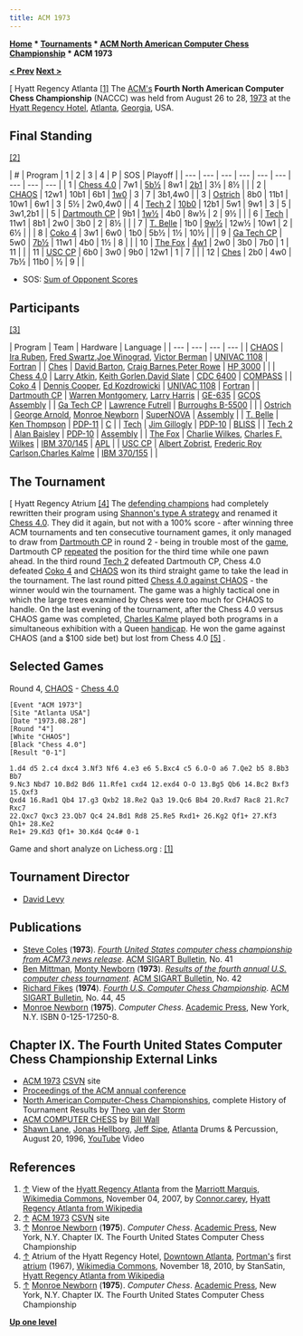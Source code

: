 ```yaml
---
title: ACM 1973
---
```

**[Home](Home "Home") * [Tournaments](Tournaments_and_Matches "Tournaments and Matches") * [ACM North American Computer Chess Championship](ACM_North_American_Computer_Chess_Championship "ACM North American Computer Chess Championship") * ACM 1973**

**[\< Prev](ACM_1972 "ACM 1972") [Next >](ACM_1974 "ACM 1974")**

\[ Hyatt Regency Atlanta <a id="cite-note-1" href="#cite-ref-1">[1]</a>
The [ACM's](ACM "ACM") **Fourth North American Computer Chess Championship** (NACCC) was held from August 26 to 28, [1973](Timeline#1973 "Timeline") at the [Hyatt Regency Hotel](https://en.wikipedia.org/wiki/Hyatt_Regency_Atlanta), [Atlanta](https://en.wikipedia.org/wiki/Atlanta%2C_Georgia), [Georgia](https://en.wikipedia.org/wiki/Georgia_%28U.S._state%29), USA.

## Final Standing

<a id="cite-note-2" href="#cite-ref-2">[2]</a>

|  #
|  Program
|  1
|  2
|  3
|  4
|  P
|  SOS
|  Playoff
|
| --- | --- | --- | --- | --- | --- | --- | --- | --- |
|  1
| [Chess 4.0](</Chess_(Program)> "Chess (Program)") |  7w1
| [5b½](Dartmouth_CP#ChallengingChess "Dartmouth CP") |  8w1
| [2b1](#r4) |  3½
|  8½
|  |
|  2
| [CHAOS](CHAOS "CHAOS") |  12w1
|  10b1
|  6b1
| [1w0](#r4) |  3
|  7
|  3b1,4w0
|
|  3
| [Ostrich](Ostrich "Ostrich") |  8b0
|  11b1
|  10w1
|  6w1
|  3
|  5½
|  2w0,4w0
|
|  4
| [Tech 2](Tech#Tech2 "Tech") | [10b0](The_Fox#TheFoxTech2 "The Fox") |  12b1
|  5w1
|  9w1
|  3
|  5
|  3w1,2b1
|
|  5
| [Dartmouth CP](Dartmouth_CP "Dartmouth CP") |  9b1
| [1w½](Dartmouth_CP#ChallengingChess "Dartmouth CP") |  4b0
|  8w½
|  2
|  9½
|  |
|  6
| [Tech](Tech "Tech") |  11w1
|  8b1
|  2w0
|  3b0
|  2
|  8½
|  |
|  7
| [T. Belle](Belle "Belle") |  1b0
| [9w½](Ga_Tech_CP#R2 "Ga Tech CP") |  12w½
|  10w1
|  2
|  6½
|  |
|  8
| [Coko 4](Coko "Coko") |  3w1
|  6w0
|  1b0
|  5b½
|  1½
|  10½
|  |
|  9
| [Ga Tech CP](Ga_Tech_CP "Ga Tech CP") |  5w0
| [7b½](Ga_Tech_CP#R2 "Ga Tech CP") |  11w1
|  4b0
|  1½
|  8
|  |
|  10
| [The Fox](The_Fox "The Fox") | [4w1](The_Fox#TheFoxTech2 "The Fox") |  2w0
|  3b0
|  7b0
|  1
|  11
|  |
|  11
| [USC CP](USC_CP "USC CP") |  6b0
|  3w0
|  9b0
|  12w1
|  1
|  7
|  |
|  12
| [Ches](Ches "Ches") |  2b0
|  4w0
|  7b½
|  11b0
|  ½
|  9
|  |

- SOS: [Sum of Opponent Scores](https://en.wikipedia.org/wiki/Buchholz_system)

## Participants

<a id="cite-note-3" href="#cite-ref-3">[3]</a>

|  Program
|  Team
|  Hardware
|  Language
|
| --- | --- | --- | --- |
| [CHAOS](CHAOS "CHAOS") | [Ira Ruben](Ira_Ruben "Ira Ruben"), [Fred Swartz](Fred_Swartz "Fred Swartz"),[Joe Winograd](Joe_Winograd "Joe Winograd"), [Victor Berman](Victor_Berman "Victor Berman") | [UNIVAC 1108](UNIVAC_1100 "UNIVAC 1100") | [Fortran](Fortran "Fortran") |
| [Ches](Ches "Ches") | [David Barton](index.php?title=David_Barton&action=edit&redlink=1 "David Barton (page does not exist)"), [Craig Barnes](Craig_Barnes "Craig Barnes"),[Peter Rowe](index.php?title=Peter_Rowe&action=edit&redlink=1 "Peter Rowe (page does not exist)") | [HP 3000](index.php?title=HP_3000&action=edit&redlink=1 "HP 3000 (page does not exist)") |  |
| [Chess 4.0](</Chess_(Program)> "Chess (Program)") | [Larry Atkin](Larry_Atkin "Larry Atkin"), [Keith Gorlen](Keith_Gorlen "Keith Gorlen"),[David Slate](David_Slate "David Slate") | [CDC 6400](CDC_6600 "CDC 6600") | [COMPASS](Assembly "Assembly") |
| [Coko 4](Coko "Coko") | [Dennis Cooper](Dennis_Cooper "Dennis Cooper"), [Ed Kozdrowicki](Ed_Kozdrowicki "Ed Kozdrowicki") | [UNIVAC 1108](UNIVAC_1100 "UNIVAC 1100") | [Fortran](Fortran "Fortran") |
| [Dartmouth CP](Dartmouth_CP "Dartmouth CP") | [Warren Montgomery](Warren_Montgomery "Warren Montgomery"), [Larry Harris](Larry_Harris "Larry Harris") | [GE-635](Honeywell_6000 "Honeywell 6000") | [GCOS](https://en.wikipedia.org/wiki/General_Comprehensive_Operating_System) [Assembly](Assembly "Assembly") |
| [Ga Tech CP](Ga_Tech_CP "Ga Tech CP") | [Lawrence Futrell](Lawrence_Futrell "Lawrence Futrell") | [Burroughs B-5500](Burroughs_B-5500 "Burroughs B-5500") |  |
| [Ostrich](Ostrich "Ostrich") | [George Arnold](George_Arnold "George Arnold"), [Monroe Newborn](Monroe_Newborn "Monroe Newborn") | [SuperNOVA](Nova#SuperNOVA "Nova") | [Assembly](Assembly "Assembly") |
| [T. Belle](Belle "Belle") | [Ken Thompson](Ken_Thompson "Ken Thompson") | [PDP-11](PDP-11 "PDP-11") | [C](C "C") |
| [Tech](Tech "Tech") | [Jim Gillogly](James_Gillogly "James Gillogly") | [PDP-10](PDP-10 "PDP-10") | [BLISS](https://en.wikipedia.org/wiki/BLISS) |
| [Tech 2](Tech#Tech2 "Tech") | [Alan Baisley](Alan_Baisley "Alan Baisley") | [PDP-10](PDP-10 "PDP-10") | [Assembly](Assembly "Assembly") |
| [The Fox](The_Fox "The Fox") | [Charlie Wilkes](Charlie_Wilkes "Charlie Wilkes"), [Charles F. Wilkes](Charles_F._Wilkes "Charles F. Wilkes") | [IBM 370/145](IBM_370 "IBM 370") | [APL](index.php?title=APL&action=edit&redlink=1 "APL (page does not exist)") |
| [USC CP](USC_CP "USC CP") | [Albert Zobrist](Albert_Zobrist "Albert Zobrist"), [Frederic Roy Carlson](Frederic_Roy_Carlson "Frederic Roy Carlson"),[Charles Kalme](Charles_Kalme "Charles Kalme") | [IBM 370/155](IBM_370 "IBM 370") |  |

## The Tournament

\[ Hyatt Regency Atrium <a id="cite-note-4" href="#cite-ref-4">[4]</a>
The [defending champions](ACM_1972 "ACM 1972") had completely rewritten their program using [Shannon's type A strategy](Type_A_Strategy "Type A Strategy") and renamed it [Chess 4.0](</Chess_(Program)> "Chess (Program)"). They did it again, but not with a 100% score - after winning three ACM tournaments and ten consecutive tournament games, it only managed to draw from [Dartmouth CP](Dartmouth_CP "Dartmouth CP") in round 2 - being in trouble most of the [game](Dartmouth_CP#ChallengingChess "Dartmouth CP"), Dartmouth CP [repeated](Repetitions "Repetitions") the position for the third time while one pawn ahead. In the third round [Tech 2](Tech#Tech2 "Tech") defeated Dartmouth CP, Chess 4.0 defeated [Coko 4](Coko "Coko") and [CHAOS](CHAOS "CHAOS") won its third straight game to take the lead in the tournament. The last round pitted [Chess 4.0 against CHAOS](#r4) - the winner would win the tournament. The game was a highly tactical one in which the large trees examined by Chess were too much for CHAOS to handle. On the last evening of the tournament, after the Chess 4.0 versus CHAOS game was completed, [Charles Kalme](Charles_Kalme "Charles Kalme") played both programs in a simultaneous exhibition with a Queen [handicap](https://en.wikipedia.org/wiki/Chess_handicap). He won the game against CHAOS (and a $100 side bet) but lost from Chess 4.0 <a id="cite-note-5" href="#cite-ref-5">[5]</a> .

## Selected Games

Round 4, [CHAOS](CHAOS "CHAOS") - [Chess 4.0](</Chess_(Program)> "Chess (Program)")

```
[Event "ACM 1973"]
[Site "Atlanta USA"]
[Date "1973.08.28"]
[Round "4"]
[White "CHAOS"]
[Black "Chess 4.0"]
[Result "0-1"]

1.d4 d5 2.c4 dxc4 3.Nf3 Nf6 4.e3 e6 5.Bxc4 c5 6.O-O a6 7.Qe2 b5 8.Bb3 Bb7
9.Nc3 Nbd7 10.Bd2 Bd6 11.Rfe1 cxd4 12.exd4 O-O 13.Bg5 Qb6 14.Bc2 Bxf3 15.Qxf3
Qxd4 16.Rad1 Qb4 17.g3 Qxb2 18.Re2 Qa3 19.Qc6 Bb4 20.Rxd7 Rac8 21.Rc7 Rxc7
22.Qxc7 Qxc3 23.Qb7 Qc4 24.Bd1 Rd8 25.Re5 Rxd1+ 26.Kg2 Qf1+ 27.Kf3 Qh1+ 28.Ke2
Re1+ 29.Kd3 Qf1+ 30.Kd4 Qc4# 0-1

```

Game and short analyze on Lichess.org : [[1]](https://en.lichess.org/kVgFAOTq)

## Tournament Director

- [David Levy](David_Levy "David Levy")

## Publications

- [Steve Coles](L._Stephen_Coles "L. Stephen Coles") (**1973**). *[Fourth United States computer chess championship from ACM73 news release](http://dl.acm.org/citation.cfm?id=1045171.1045175)*. [ACM SIGART Bulletin](ACM#SIG "ACM"), No. 41
- [Ben Mittman](Ben_Mittman "Ben Mittman"), [Monty Newborn](Monroe_Newborn "Monroe Newborn") (**1973**). *[Results of the fourth annual U.S. computer chess tournament](http://dl.acm.org/citation.cfm?id=1045181)*. [ACM SIGART Bulletin](ACM#SIG "ACM"), No. 42
- [Richard Fikes](Richard_Fikes "Richard Fikes") (**1974**). *[Fourth U.S. Computer Chess Championship](http://dl.acm.org/citation.cfm?id=1045183.1045188&coll=DL&dl=GUIDE&CFID=100074742&CFTOKEN=36442119)*. [ACM SIGART Bulletin](ACM#SIG "ACM"), No. 44, 45
- [Monroe Newborn](Monroe_Newborn "Monroe Newborn") (**1975**). *Computer Chess*. [Academic Press](https://en.wikipedia.org/wiki/Academic_Press), New York, N.Y. ISBN 0-125-17250-8.

## Chapter IX. The Fourth United States Computer Chess Championship External Links

- [ACM 1973](http://www.csvn.nl/index.php/historie/computer-computer/86-acm-1973) [CSVN](CSVN "CSVN") site
- [Proceedings of the ACM annual conference](http://portal.acm.org/toc.cfm?id=800192&coll=GUIDE&dl=GUIDE&type=proceeding&idx=SERIES324&part=series&WantType=Proceedings&title=ACM%2FCSC-ER&CFID=87593177&CFTOKEN=36310741)
- [North American Computer-Chess Championships](http://old.csvn.nl/ncc_hist.html), complete History of Tournament Results by [Theo van der Storm](Theo_van_der_Storm "Theo van der Storm")
- [ACM COMPUTER CHESS](http://ed-thelen.org/comp-hist/ACM-ComputerChessWall.html) by [Bill Wall](index.php?title=Bill_Wall&action=edit&redlink=1 "Bill Wall (page does not exist)")
- [Shawn Lane](Category:Shawn_Lane "Category:Shawn Lane"), [Jonas Hellborg](Category:Jonas_Hellborg "Category:Jonas Hellborg"), [Jeff Sipe](Category:Jeff_Sipe "Category:Jeff Sipe"), [Atlanta](https://en.wikipedia.org/wiki/Atlanta) Drums & Percussion, August 20, 1996, [YouTube](https://en.wikipedia.org/wiki/YouTube) Video

## References

1. <a id="cite-ref-1" href="#cite-note-1">↑</a> View of the [Hyatt Regency Atlanta](https://en.wikipedia.org/wiki/Hyatt_Regency_Atlanta) from the [Marriott Marquis](https://en.wikipedia.org/wiki/Atlanta_Marriott_Marquis), [Wikimedia Commons](https://en.wikipedia.org/wiki/Wikimedia_Commons), November 04, 2007, by [Connor.carey](https://en.wikipedia.org/wiki/User:Connor.carey), [Hyatt Regency Atlanta from Wikipedia](https://en.wikipedia.org/wiki/Hyatt_Regency_Atlanta)
1. <a id="cite-ref-2" href="#cite-note-2">↑</a> [ACM 1973](http://www.csvn.nl/index.php/historie/computer-computer/86-acm-1973) [CSVN](CSVN "CSVN") site
1. <a id="cite-ref-3" href="#cite-note-3">↑</a> [Monroe Newborn](Monroe_Newborn "Monroe Newborn") (**1975**). *Computer Chess*. [Academic Press](https://en.wikipedia.org/wiki/Academic_Press), New York, N.Y. Chapter IX. The Fourth United States Computer Chess Championship
1. <a id="cite-ref-4" href="#cite-note-4">↑</a> Atrium of the Hyatt Regency Hotel, [Downtown Atlanta](https://en.wikipedia.org/wiki/Downtown_Atlanta), [Portman's](Category:John_Portman "Category:John Portman") first [atrium](https://en.wikipedia.org/wiki/Atrium_%28architecture%29) (1967), [Wikimedia Commons](https://en.wikipedia.org/wiki/Wikimedia_Commons), November 18, 2010, by StanSatin, [Hyatt Regency Atlanta from Wikipedia](https://en.wikipedia.org/wiki/Hyatt_Regency_Atlanta)
1. <a id="cite-ref-5" href="#cite-note-5">↑</a> [Monroe Newborn](Monroe_Newborn "Monroe Newborn") (**1975**). *Computer Chess*. [Academic Press](https://en.wikipedia.org/wiki/Academic_Press), New York, N.Y. Chapter IX. The Fourth United States Computer Chess Championship

**[Up one level](ACM_North_American_Computer_Chess_Championship "ACM North American Computer Chess Championship")**

